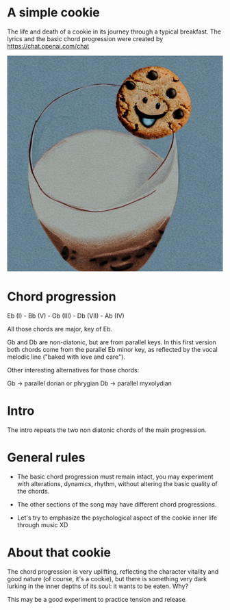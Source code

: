 # A simple cookie

The life and death of a cookie in its journey through a typical
breakfast. The lyrics and the basic chord progression were created by
https://chat.openai.com/chat

![Pencil drawing of a smiling cookie with chocolate chips over a glass of milk. Psycho vibes](./cover/cover01.jpeg)

# Chord progression

Eb (I) - Bb (V) - Gb (III) - Db (VII) - Ab (IV)

All those chords are major, key of Eb.

Gb and Db are non-diatonic, but are from parallel keys.
In this first version both chords come from the parallel Eb minor 
key, as reflected by the vocal melodic line ("baked with love and
care").

Other interesting alternatives for those chords:

Gb -> parallel dorian or phrygian
Db -> parallel myxolydian

# Intro

The intro repeats the two non diatonic chords of the main progression.

# General rules

* The basic chord progression must remain intact, you may experiment
with alterations, dynamics, rhythm, without altering the basic
quality of the chords.

* The other sections of the song may have different chord progressions.

* Let's try to emphasize the psychological aspect of the cookie inner
life through music XD

# About that cookie

The chord progression is very uplifting, reflecting the character
vitality and good nature (of course, it's a cookie), but there is
something very dark lurking in the inner depths of its soul:
it wants to be eaten. Why?

This may be a good experiment to practice tension and release.
